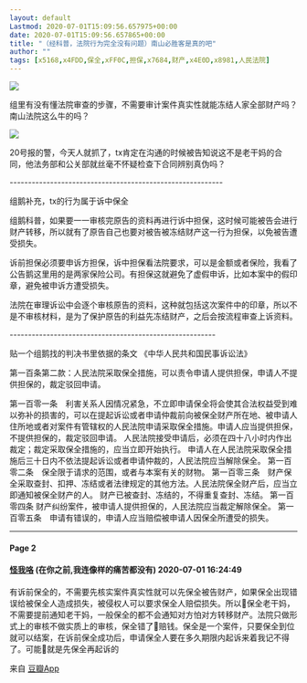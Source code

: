 ```yaml
---
layout: default
Lastmod: 2020-07-01T15:09:56.657975+00:00
date: 2020-07-01T15:09:56.657865+00:00
title: "（经科普，法院行为完全没有问题）南山必胜客是真的吧"
author: ""
tags: [x5168,x4FDD,保全,xFF0C,担保,x7684,财产,x4E0D,x8981,人民法院]
---
```


![](https://images.weserv.nl/?url=https%3A//img9.doubanio.com/view/group_topic/l/public/p303426805.jpg)

组里有没有懂法院审查的步骤，不需要审计案件真实性就能冻结人家全部财产吗？南山法院这么牛的吗？

![](https://images.weserv.nl/?url=https%3A//img1.doubanio.com/view/group_topic/l/public/p303426808.jpg)

20号报的警，今天人就抓了，tx肯定在沟通的时候被告知说这不是老干妈的合同，他法务部和公关部就丝毫不怀疑检查下合同辨别真伪吗？

\----------------------------------------------------------

组鹅补充，tx的行为属于诉中保全

组鹅科普，如果要一一审核完原告的资料再进行诉中担保，这时候可能被告会进行财产转移，所以就有了原告自己也要对被告被冻结财产这一行为担保，以免被告遭受损失。

诉前担保必须要申诉方担保，诉中担保看法院要求，可以是金额或者保险，我看了公告鹅这里用的是两家保险公司。有担保这就避免了虚假申诉，比如本案中的假印章，避免被申诉方遭受损失。

法院在审理诉讼中会逐个审核原告的资料，这种就包括这次案件中的印章，所以不是不审核材料，是为了保护原告的利益先冻结财产，之后会按流程审查上诉资料。

\--------------------------------------------------------

贴一个组鹅找的判决书里依据的条文 《中华人民共和国民事诉讼法》

第一百条第二款：人民法院采取保全措施，可以责令申请人提供担保，申请人不提供担保的，裁定驳回申请。

第一百零一条　利害关系人因情况紧急，不立即申请保全将会使其合法权益受到难以弥补的损害的，可以在提起诉讼或者申请仲裁前向被保全财产所在地、被申请人住所地或者对案件有管辖权的人民法院申请采取保全措施。申请人应当提供担保，不提供担保的，裁定驳回申请。 人民法院接受申请后，必须在四十八小时内作出裁定；裁定采取保全措施的，应当立即开始执行。 申请人在人民法院采取保全措施后三十日内不依法提起诉讼或者申请仲裁的，人民法院应当解除保全。 第一百零二条　保全限于请求的范围，或者与本案有关的财物。 第一百零三条　财产保全采取查封、扣押、冻结或者法律规定的其他方法。人民法院保全财产后，应当立即通知被保全财产的人。 财产已被查封、冻结的，不得重复查封、冻结。 第一百零四条 财产纠纷案件，被申请人提供担保的，人民法院应当裁定解除保全。 第一百零五条　申请有错误的，申请人应当赔偿被申请人因保全所遭受的损失。

* * *

#### Page 2

#### [怪我咯](https://www.douban.com/people/feiyingli/) (在你之前,我连像样的痛苦都没有) 2020-07-01 16:24:49

有诉前保全的，不需要先核实案件真实性就可以先保全被告财产，如果保全出现错误给被保全人造成损失，被侵权人可以要求保全人赔偿损失。所以🐧保全老干妈，不需要提前通知老干妈，一般保全的都不会通知对方怕对方转移财产。法院只做形式上的审核不做实质上的审核，保全错了🐧赔钱。保全是一个案件，只要保全到位就可以结案，在诉前保全成功后，申请保全人要在多久期限内起诉来着我记不得了。可能🐧就是先保全再起诉的

来自 [豆瓣App](/doubanapp/app?channel=from_group_topic)

